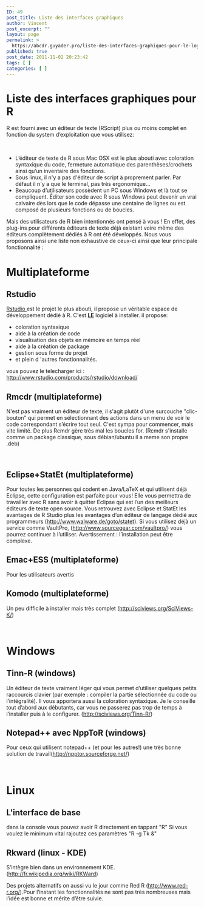 ```yaml
---
ID: 49
post_title: Liste des interfaces graphiques
author: Vincent
post_excerpt: ""
layout: page
permalink: >
  https://abcdr.guyader.pro/liste-des-interfaces-graphiques-pour-le-logiciel-r/
published: true
post_date: 2011-11-02 20:23:42
tags: [ ]
categories: [ ]
---
```

<h1>Liste des interfaces graphiques pour R</h1>
R est fourni avec un éditeur de texte (RScript) plus ou moins complet en fonction du system d’exploitation que vous utilisez:

&nbsp;
<ul>
	<li>L’éditeur de texte de R sous Mac OSX est le plus abouti avec coloration syntaxique du code, fermeture automatique des parenthèses/crochets ainsi qu’un inventaire des fonctions.</li>
	<li>Sous linux, il n'y a pas d'éditeur de script à proprement parler. Par défaut il n'y a que le terminal, pas très ergonomique...</li>
	<li>Beaucoup d’utilisateurs possèdent un PC sous Windows et là tout se compliquent. Éditer son code avec R sous Windows peut devenir un vrai calvaire dès lors que le code dépasse une centaine de lignes ou est composé de plusieurs fonctions ou de boucles.</li>
</ul>
Mais des utilisateurs de R bien intentionnés ont pensé à vous ! En effet, des plug-ins pour différents éditeurs de texte déjà existant voire même des éditeurs complètement dédiés à R ont été développés. Nous vous proposons ainsi une liste non exhaustive de ceux-ci ainsi que leur principale fonctionnalité :
<h1>Multiplateforme</h1>
<h2>Rstudio</h2>
<a target ="_blank"  href="http://www.rstudio.com/products/rstudio/download/">Rstudio </a>est le projet le plus abouti, il propose un véritable espace de développement dédié à R. C'est <strong><span style="text-decoration: underline;">LE</span></strong> logiciel à installer. il propose:
<ul>
	<li>coloration syntaxique</li>
	<li>aide à la création de code</li>
	<li>visualisation des objets en mémoire en temps réel</li>
	<li>aide à la création de package</li>
	<li>gestion sous forme de projet</li>
	<li>et plein d 'autres fonctionnalités.</li>
</ul>
vous pouvez le telecharger ici : <a target ="_blank" href="http://www.rstudio.com/products/rstudio/download/">http://www.rstudio.com/products/rstudio/download/</a>
<h2>Rmcdr (multiplateforme)</h2>
N'est pas vraiment un éditeur de texte, il s'agit plutôt d'une surcouche "clic-bouton" qui permet en sélectionnant des actions dans un menu de voir le code correspondant s’écrire tout seul. C'est sympa pour commencer, mais vite limité. De plus Rcmdr gère très mal les boucles for. (Rcmdr s'installe comme un package classique, sous débian/ubuntu il a meme son propre .deb)

&nbsp;

<h2>Eclipse+StatEt (multiplateforme)</h2>
Pour toutes les personnes qui codent en Java/LaTeX et qui utilisent déjà Eclipse, cette configuration est parfaite pour vous! Elle vous permettra de travailler avec R sans avoir à quitter Eclipse qui est l’un des meilleurs éditeurs de texte open source. Vous retrouvez avec Eclipse et StatEt les avantages de R Studio plus les avantages d’un éditeur de langage dédié aux programmeurs (<a href="http://www.walware.de/goto/statet">http://www.walware.de/goto/statet</a>). Si vous utilisez déjà un service comme VaultPro, (<a href="http://www.sourcegear.com/vaultpro/" target="_blank">http://www.sourcegear.com/<wbr />vaultpro/</a>) vous pourrez continuer à l’utiliser. Avertissement : l’installation peut être complexe.
<h2>Emac+ESS (multiplateforme)</h2>
Pour les utilisateurs avertis
<h2>Komodo (multiplateforme)</h2>
Un peu difficile à installer mais très complet (<a href="http://sciviews.org/SciViews-K/">http://sciviews.org/SciViews-K/</a>)

&nbsp;
<h1>Windows</h1>
<h2>Tinn-R (windows)</h2>
Un éditeur de texte vraiment léger qui vous permet d’utiliser quelques petits raccourcis clavier (par exemple : compiler la partie sélectionnée du code ou l’intégralité). Il vous apportera aussi la coloration syntaxique. Je le conseille tout d’abord aux débutants, car vous ne passerez pas trop de temps à l’installer puis à le configurer. (<a href="http://sciviews.org/Tinn-R/" target="_blank">http://sciviews.org/Tinn-R/</a>)
<h2>Notepad++ avec NppToR (windows)</h2>
Pour ceux qui utilisent notepad++ (et pour les autres!) une très bonne solution de travail(<a href="http://npptor.sourceforge.net/" target="_blank">http://npptor.sourceforge.<wbr />net/</a>)

&nbsp;
<h1>Linux</h1>
<h2>L'interface de base</h2>
dans la console vous pouvez avoir R directement en tappant "R"
Si vous voulez le minimum vital rajoutez ces paramètres "R -g Tk &amp;"
<h2>Rkward (linux - KDE)</h2>
S’intègre bien dans un environnement KDE. (<a href="http://fr.wikipedia.org/wiki/RKWard">http://fr.wikipedia.org/wiki/RKWard</a>)

Des projets alternatifs on aussi vu le jour comme Red R (<a href="http://www.red-r.org/" target="_blank">http://www.red-r.org/</a>).Pour l’instant les fonctionnalités ne sont pas très nombreuses mais l’idée est bonne et mérite d’être suivie.